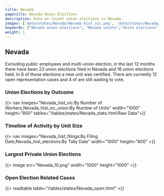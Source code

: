 ```yaml
---
title: Nevada
pagetitle: Nevada Union Elections
description: Data on recent union elections in Nevada.
images: ['data/states/Nevada/Nevada_hist_vic.png', 'data/states/Nevada/Nevada_hist_size.png', 'data/states/Nevada/Nevada_10.png']
keywords: ["Nevada union elections", "Nevada unions","Union elections"]
weight: 1
---
```

##  Nevada

Excluding public employees and multi-union election, in the last 12 months there have been 23 union elections filed in Nevada and 16 union elections held. In 8 of those elections a new unit was certified. There are currently 12 open representation cases and 4 of are still waiting to vote.

### Union Elections by Outcome
{{< nav images="Nevada_hist_vic:By Number of Workers,Nevada_hist_vic_union:By Number of Units" width="1000" height="800" tables="/tables/states/Nevada_stats.html:Raw Data">}}

### Timeline of Activity by Unit Size
{{< nav images="Nevada_hist_filings:By Filing Date,Nevada_hist_elections:By Tally Date" width="1000" height="800" >}}

### Largest Private Union Elections
{{< image src="Nevada_10.png" width="1000" height="1000"  >}}

### Open Election Related Cases
{{< readtable table="/tables/states/Nevada_open.html" >}}

